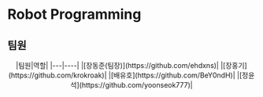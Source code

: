 # Robot Programming
## 팀원
<center>
|팀원|역할|
|---|----|
|[장동준(팀장)](https://github.com/ehdxns)|
|[장홍기](https://github.com/krokroak)|
|[배유호](https://github.com/BeY0ndH)|
|[정윤석](https://github.com/yoonseok777)|
</center>
